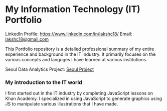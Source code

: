 # My Information Technology (IT) Portfolio

LinkedIn Profile: https://www.linkedin.com/in/lakshc18/ Email: lakshc18@gmail.com

This Portfolio repository is a detailed professional summary of my entire experience and background in the IT industry. It primarily focuses on 
the various concepts and languges I have learned at various institutions. 

Seoul Data Analytics Project: [Seoul Project](https://github.com/Laksh-C/Seoul-Data-Analytics-Project)

### My introduction to the IT world

I first started out in the IT industry by completing JavaScript lessons on Khan Academy. I specialized in using JavaScript to generate graphics 
using JS to manipulate various illustrations that I have made. 


